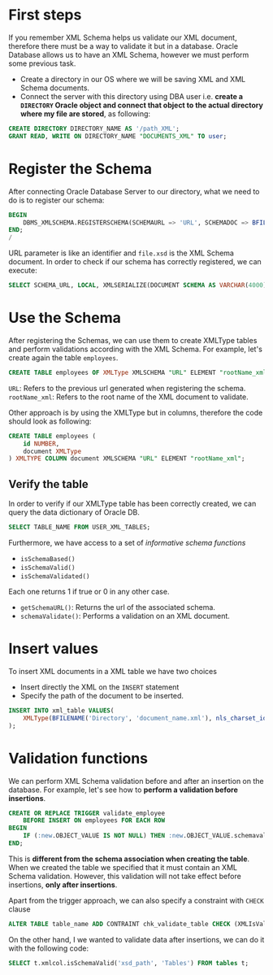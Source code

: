 # First steps

If you remember XML Schema helps us validate our XML document, therefore there must be a way to validate it but in a database. Oracle Database allows us to have an XML Schema, however we must perform some previous task.

* Create a directory in our OS where we will be saving XML and XML Schema documents.
* Connect the server with this directory using DBA user i.e. **create a `DIRECTORY` Oracle object and connect that object to the actual directory where my file are stored**, as following:

```SQL
CREATE DIRECTORY DIRECTORY_NAME AS '/path_XML';
GRANT READ, WRITE ON DIRECTORY_NAME "DOCUMENTS_XML" TO user;
```
# Register the Schema

After connecting Oracle Database Server to our directory, what we need to do is to register our schema:

```SQL
BEGIN
	DBMS_XMLSCHEMA.REGISTERSCHEMA(SCHEMAURL => 'URL', SCHEMADOC => BFILENAME('DIRECTORY_NAME','file.xsd'), GENTYPES=>FALSE, GENTABLES=>FALSE);
END;
/
```

URL parameter is like an identifier and `file.xsd` is the XML Schema document. In order to check if our schema has correctly registered, we can execute:

```SQL
SELECT SCHEMA_URL, LOCAL, XMLSERIALIZE(DOCUMENT SCHEMA AS VARCHAR(4000)) FROM USER_XML_SCHEMAS;
```

# Use the Schema

After registering the Schemas, we can use them to create XMLType tables and perform validations according with the XML Schema. For example, let's create again the table `employees`.

```SQL
CREATE TABLE employees OF XMLType XMLSCHEMA "URL" ELEMENT "rootName_xml";
```

`URL`: Refers to the previous url generated when registering the schema.
`rootName_xml`: Refers to the root name of the XML document to validate.

Other approach is by using the XMLType but in columns, therefore the code should look as following:

```SQL
CREATE TABLE employees (
	id NUMBER, 
	document XMLType
) XMLTYPE COLUMN document XMLSCHEMA "URL" ELEMENT "rootName_xml";
```

## Verify the table

In order to verify if our XMLType table has been correctly created, we can query the data dictionary of Oracle DB.

```SQL
SELECT TABLE_NAME FROM USER_XML_TABLES;
```

Furthermore, we have access to a set of _informative schema functions_ 

* `isSchemaBased()`
* `isSchemaValid()`
* `isSchemaValidated()`

Each one returns 1 if true or 0 in any other case.

* `getSchemaURL()`: Returns the url of the associated schema.
* `schemaValidate()`: Performs a validation on an XML document.

# Insert values

To insert XML documents in a XML table we have two choices

* Insert directly the XML on the `INSERT` statement
* Specify the path of the document to be inserted.

```SQL
INSERT INTO xml_table VALUES(
	XMLType(BFILENAME('Directory', 'document_name.xml'), nls_charset_id('AL32UTF8'))
);
```

# Validation functions

We can perform XML Schema validation before and after an insertion on the database. For example, let's see how to **perform a validation before insertions**.

```SQL
CREATE OR REPLACE TRIGGER validate_employee
	BEFORE INSERT ON employees FOR EACH ROW
BEGIN
	IF (:new.OBJECT_VALUE IS NOT NULL) THEN :new.OBJECT_VALUE.schemavalidate(); END IF;
END;
```

This is **different from the schema association when creating the table**. When we created the table we specified that it must contain an XML Schema validation. However, this validation will not take effect before insertions, **only after insertions**.

Apart from the trigger approach, we can also specify a constraint with `CHECK` clause

```SQL
ALTER TABLE table_name ADD CONTRAINT chk_validate_table CHECK (XMLIsValid(OBJECT_VALUE) = 1);
```

On the other hand, I we wanted to validate data after insertions, we can do it with the following code:

```SQL
SELECT t.xmlcol.isSchemaValid('xsd_path', 'Tables') FROM tables t;
```

